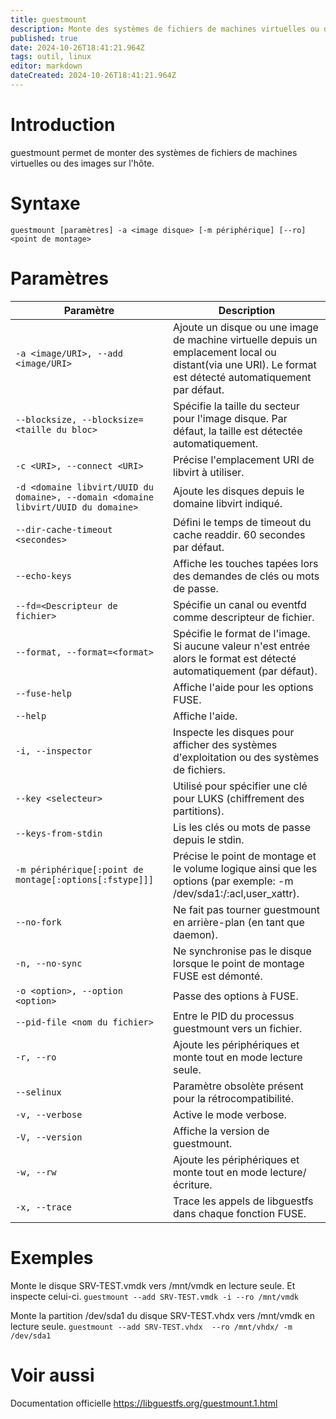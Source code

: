 ```yaml
---
title: guestmount
description: Monte des systèmes de fichiers de machines virtuelles ou des images sur l'hôte.
published: true
date: 2024-10-26T18:41:21.964Z
tags: outil, linux
editor: markdown
dateCreated: 2024-10-26T18:41:21.964Z
---
```


# Introduction

guestmount permet de monter des systèmes de fichiers de machines virtuelles ou des images sur l'hôte.

# Syntaxe

`guestmount [paramètres] -a <image disque> [-m périphérique] [--ro] <point de montage>`

# Paramètres

| Paramètre                                                                          | Description                                                                                                                                               |
| ---------------------------------------------------------------------------------- | --------------------------------------------------------------------------------------------------------------------------------------------------------- |
| `-a <image/URI>, --add <image/URI>`                                                | Ajoute un disque ou une image de machine virtuelle depuis un emplacement local ou distant(via une URI). Le format est détecté automatiquement par défaut. |
| `--blocksize, --blocksize=<taille du bloc>`                                        | Spécifie la taille du secteur pour l'image disque. Par défaut, la taille est détectée automatiquement.                                                    |
| `-c <URI>, --connect <URI>`                                                        | Précise l'emplacement URI de libvirt à utiliser.                                                                                                          |
| `-d <domaine libvirt/UUID du domaine>, --domain <domaine libvirt/UUID du domaine>` | Ajoute les disques depuis le domaine libvirt indiqué.                                                                                                     |
| `--dir-cache-timeout <secondes>`                                                   | Défini le temps de timeout du cache readdir. 60 secondes par défaut.                                                                                      |
| `--echo-keys`                                                                      | Affiche les touches tapées lors des demandes de clés ou mots de passe.                                                                                    |
| `--fd=<Descripteur de fichier>`                                                    | Spécifie un canal ou eventfd comme descripteur de fichier.                                                                                                |
| `--format, --format=<format>`                                                      | Spécifie le format de l'image. Si aucune valeur n'est entrée alors le format est détecté automatiquement (par défaut).                                    |
| `--fuse-help`                                                                      | Affiche l'aide pour les options FUSE.                                                                                                                     |
| `--help`                                                                           | Affiche l'aide.                                                                                                                                           |
| `-i, --inspector`                                                                  | Inspecte les disques pour afficher des systèmes d'exploitation ou des systèmes de fichiers.                                                               |
| `--key <selecteur>`                                                                | Utilisé pour spécifier une clé pour LUKS (chiffrement des partitions).                                                                                    |
| `--keys-from-stdin`                                                                | Lis les clés ou mots de passe depuis le stdin.                                                                                                            |
| `-m périphérique[:point de montage[:options[:fstype]]]`                            | Précise le point de montage et le volume logique ainsi que les options (par exemple: -m /dev/sda1:/:acl,user_xattr).                                      |
| `--no-fork`                                                                        | Ne fait pas tourner guestmount en arrière-plan (en tant que daemon).                                                                                      |
| `-n, --no-sync`                                                                    | Ne synchronise pas le disque lorsque le point de montage FUSE est démonté.                                                                                |
| `-o <option>, --option <option>`                                                   | Passe des options à FUSE.                                                                                                                                 |
| `--pid-file <nom du fichier>`                                                      | Entre le PID du processus guestmount vers un fichier.                                                                                                     |
| `-r, --ro`                                                                         | Ajoute les périphériques et monte tout en mode lecture seule.                                                                                             |
| `--selinux`                                                                        | Paramètre obsolète présent pour la rétrocompatibilité.                                                                                                    |
| `-v, --verbose`                                                                    | Active le mode verbose.                                                                                                                                   |
| `-V, --version`                                                                    | Affiche la version de guestmount.                                                                                                                         |
| `-w, --rw`                                                                         | Ajoute les périphériques et monte tout en mode lecture/écriture.                                                                                          |
| `-x, --trace`                                                                      | Trace les appels de libguestfs dans chaque fonction FUSE.                                                                                                 |

# Exemples

Monte le disque SRV-TEST.vmdk vers /mnt/vmdk en lecture seule. Et inspecte celui-ci.
`guestmount --add SRV-TEST.vmdk -i --ro /mnt/vmdk`

Monte la partition /dev/sda1 du disque SRV-TEST.vhdx vers /mnt/vmdk en lecture seule.
`guestmount --add SRV-TEST.vhdx  --ro /mnt/vhdx/ -m /dev/sda1`

# Voir aussi

Documentation officielle
https://libguestfs.org/guestmount.1.html
